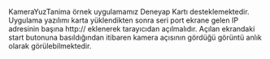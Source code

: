 KameraYuzTanima örnek uygulamamız Deneyap Kartı desteklemektedir. Uygulama yazılımı karta yüklendikten sonra seri port ekrane gelen IP adresinin başına http:// eklenerek tarayıcıdan açılmalıdır. Açılan ekrandaki start butonuna basıldığından itibaren kamera açısının gördüğü görüntü anlık olarak görülebilmektedir.
